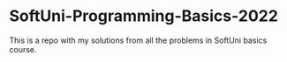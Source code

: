 # SoftUni-Programming-Basics-2022
This is a repo with my solutions from all the problems in SoftUni basics course. 
